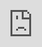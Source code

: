 ```yaml
---
type: single
title: rachel-ted-talk
col-width: "wide"
padding: no-bot-padding
white-bg: true
---
```


<div class="medium max-vid-width">
  <div class="embed-responsive embed-responsive-16by9">
    <iframe src="https://embed.ted.com/talks/rachel_wurzman_how_isolation_fuels_opioid_addiction" width="854" height="480" style="position:absolute;left:0;top:0;width:100%;height:100%" frameborder="0" scrolling="no" allowfullscreen></iframe>
  </div>
</div>

[Disconnected Brains: How isolation fuels opioid addiction](https://www.ted.com/talks/rachel_wurzman_how_isolation_fuels_opioid_addiction){:target="_blank"}
{:class="no-bot-margin margin-top-10 size-20"}

Dr. Rachel Wurzman, TED.com, published October, 2018
{:class="size-14 italic"}

